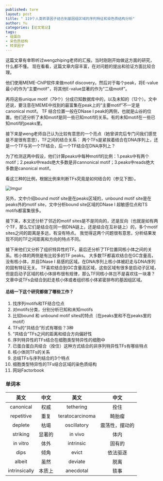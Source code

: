 ```yaml
---
published: ture
layout: post
title: " 119个人类转录因子结合到基因组区域的序列特征和染色质结构分析"
author: Yu
categories: [论文笔记]
tags:
- 组蛋白
- 染色质结构
- 转录因子
---
```


这篇文章有幸聆听过wengzhiping老师的汇报。当时刚刚开始做这方面的研究，什么都不懂。
现在看看，这篇文章内容丰富，在对问题的提出和验证方面比较合理。

他们使用MEME-ChIP软件来做motif discovery。然后对于每个peak，将E-value最小的作为“主要motif”，将其他E-value显著的作为“二级motif”。

再将这些unique motif（79个）分成已知数据库中的，以及未知的（12个）。文中还说，要注意在MEME中找到的最富集在peak上的“主要motif”不一定是canonical motif。
TF 结合位置一般在DNase I peak的两侧，也就是山谷的位置。他们还分析了未知motif是同一些已知motif的关系。有的未知motif在一些已知motif的peaks里。

接下来是weng老师自己认为比较有意思的一个亮点（她曾讲完后专门问我们感觉是不是很有意思），TF之间的结合关系：
两个TFs是紧挨着结合在DNA序列上，还是一个TF与另一个TF结合，后一个TF结合在DNA序列上？

为了检测这两中假设，他们计算peaks中每种motif的比例：1.peaks中有两个motif；2.peaks中reads绝大多数是非cannonical motif；3.peaks中reads绝大多数是canonical motif。

看这三种的比例，根据比例来判断TFs究竟是如何结合的（参见下图）。

![Imgur](http://i.imgur.com/GJ9JiNG.png)

另外，文中介绍bound motif site是在peaks区域的，unbound motif site是在peaks外的motif site，文中分析bound site区域的DNase I 超敏感位点和TS motifs都富集很多。

接下来，本文还分析了邻近的motif sites是不是同向的，还是反向（也就是如有两个TF，那么它们是结合在同一侧DNA链上，还是结合在互补链上）的，多个motif sites之间的距离是多远，有没有特点。
我觉得这两个问题很有意思，分析结果发现不同的TF之间距离和方向的特点不同。

接下来他们又分析了组织特异性的TF。最后还分析了TF位置同核小体之间的关系。核小体的两侧是有比较多的TF peaks。
大多数TF都喜欢结合在GC含量高，没有核小体，并且DNase I 易感的区域。在DNA序列上核小体被赶走与DNA序列的固有特征无关。
TF喜欢结合到GC含量高区域，这些区域有很多是启动子区域，但是启动子区域的核小体排布很有规律，那么TF同核小体岂不是喜欢往一块凑？
文章中说TFs会结合到赶走核小体或者组织核小体紧密排布的基因组区域。

#### 总结一下这个研究都做了哪些工作？

1. 找序列motifs和TF结合位点
2. 对motifs分类，分别分析已知和未知motifs
3. 比较bound 和 unbound motif sites的特点（在peaks里和不在peaks里的motif）
4. TFs的<q>共结合</q>形式有哪些？3种
5. <q>共结合</q>TFs之间的距离和结合方向偏好性
6. 序列特异性的TFs结合在细胞类型特异性的细胞中
7. 已蛋白蛋白共结合（拴住）这种方式结合的非序列特异性TFs有哪些特点
8. 核小体同TFs的关系
9. 总结TFs与序列结合的3个特点
10. 细胞类型特异性的TFs结合区域的染色质结构
11. 网站Factorbook

### 单词本

|英文|中文|英文|中文|
|:----:|:----:|:----:|:----:|
|canonical|权威|tethering|拴住|
|repetitive|重复|teratocarcinoma|畸胎瘤|
|deplete|枯竭|oscillatory|震荡性，摆动的|
|striking|显著的|in vivo|体内|
|in vitro|体外|intrinsic|固有的|
|dips|倾角|evict|依法驱逐|
|albeit|虽然|deviate|脱离|
|intrinsically|本质上|anecdotal|轶事|

